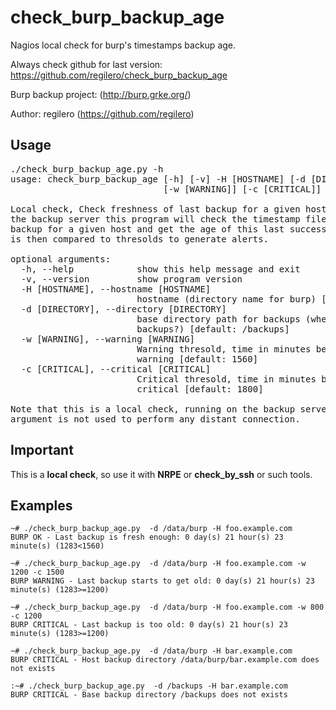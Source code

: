 check_burp_backup_age
=====================

Nagios local check for burp's timestamps backup age.

Always check github for last version: https://github.com/regilero/check_burp_backup_age

Burp backup project: (http://burp.grke.org/)

Author: regilero (https://github.com/regilero)

Usage
-----

<pre>
./check_burp_backup_age.py -h
usage: check_burp_backup_age [-h] [-v] -H [HOSTNAME] [-d [DIRECTORY]]
                             [-w [WARNING]] [-c [CRITICAL]]

Local check, Check freshness of last backup for a given host name. Running on
the backup server this program will check the timestamp file of the last
backup for a given host and get the age of this last successful run. This age
is then compared to thresolds to generate alerts.

optional arguments:
  -h, --help            show this help message and exit
  -v, --version         show program version
  -H [HOSTNAME], --hostname [HOSTNAME]
                        hostname (directory name for burp) [default: None]
  -d [DIRECTORY], --directory [DIRECTORY]
                        base directory path for backups (where are the
                        backups?) [default: /backups]
  -w [WARNING], --warning [WARNING]
                        Warning thresold, time in minutes before going to
                        warning [default: 1560]
  -c [CRITICAL], --critical [CRITICAL]
                        Critical thresold, time in minutes before going to
                        critical [default: 1800]

Note that this is a local check, running on the backup server. So the hostname
argument is not used to perform any distant connection.
</pre>

Important
---------

This is a **local check**, so use it with **NRPE** or **check_by_ssh** or such tools.

Examples
--------


    ~# ./check_burp_backup_age.py  -d /data/burp -H foo.example.com
    BURP OK - Last backup is fresh enough: 0 day(s) 21 hour(s) 23 minute(s) (1283<1560)

    ~# ./check_burp_backup_age.py  -d /data/burp -H foo.example.com -w 1200 -c 1500
    BURP WARNING - Last backup starts to get old: 0 day(s) 21 hour(s) 23 minute(s) (1283>=1200)

    ~# ./check_burp_backup_age.py  -d /data/burp -H foo.example.com -w 800 -c 1200
    BURP CRITICAL - Last backup is too old: 0 day(s) 21 hour(s) 23 minute(s) (1283>=1200)

    ~# ./check_burp_backup_age.py  -d /data/burp -H bar.example.com
    BURP CRITICAL - Host backup directory /data/burp/bar.example.com does not exists

    :~# ./check_burp_backup_age.py  -d /backups -H bar.example.com
    BURP CRITICAL - Base backup directory /backups does not exists

